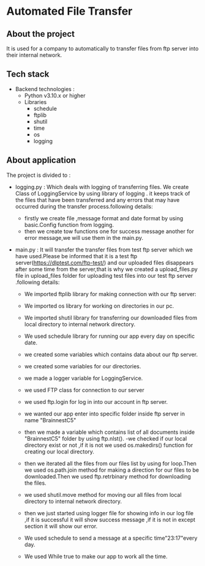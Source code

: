 # Automated File Transfer

## About the project
It is used for a company to  automatically to transfer files from ftp server into their internal network. 

## Tech stack
- Backend technologies : 
    - Python v3.10.x or higher
    - Libraries
        - schedule
        - ftplib
        - shutil
        - time
        - os
        - logging

## About application
The project is divided to : 
   
- logging.py : Which deals with logging of transferring files. We create Class of LoggingService by using library of logging . it keeps track of the files that have been transferred and any errors that may have occurred during the transfer process.following details:
    
    - firstly we create file ,message format and date format by using basic.Config function from logging.
    - then we create tow functions one for success message another for error message,we will use them in the main.py. 

- main.py : It will transfer the transfer files from test ftp server which we have used.Please be informed that it is a test ftp server(https://dlptest.com/ftp-test/) and our uploaded files disappears after some time from the server,that is why we created a upload_files.py file in upload_files folder  for uploading test files into our test ftp server .following details:
    - We imported ftplib library for making connection with our ftp server:
    - We imported os library for working on directories in our pc.
    - We imported shutil library for transferring our downloaded files from local directory to internal network directory.
    - We used schedule library for running our app every day on specific date.

    - we created some variables which contains data about our ftp server.
    - we created some variables for our directories.

    - we made a logger variable for LoggingService.
    - we used FTP class for connection to our server
    - we used ftp.login for log in into our account in ftp server.
    - we wanted our app enter into specific folder inside ftp server in name "BrainnestC5"
    - then we made a variable which contains list of all documents inside "BrainnestC5" folder by using ftp.nlst().
    -we checked if our local directory exist or not ,if it is not we used os.makedirs() function for creating our local directory.

    - then we iterated all the files from our files list by using for loop.Then we used os.path.join method for making a direction for our files to be downloaded.Then we used ftp.retrbinary method for downloading the files.

    - we used shutil.move method for moving our all files from local directory to internal network directory.

    - then we just started using logger file for showing info in our log file ,if it is successful it will show success message ,if it is not in except section it will show our error.
    - We used schedule to send a message at a specific time"23:17"every day.
    - We used While true to make our app to work all the time.
        



